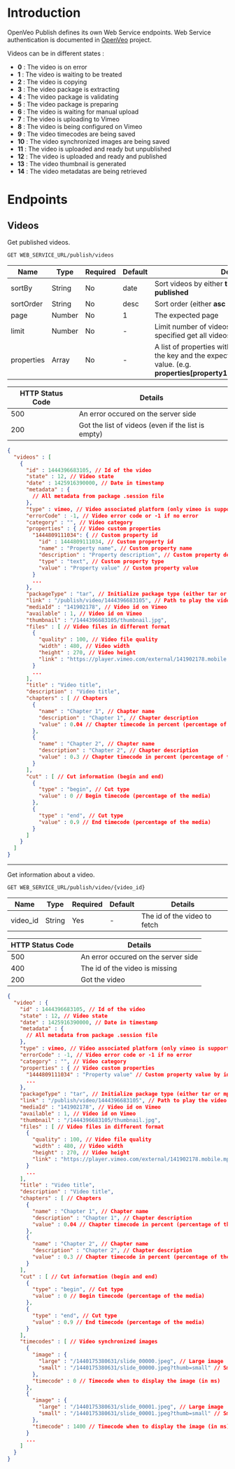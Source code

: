 # Introduction

OpenVeo Publish defines its own Web Service endpoints. Web Service authentication is documented in [OpenVeo](https://github.com/veo-labs/openveo-core) project.

Videos can be in different states :

- **0** : The video is on error
- **1** : The video is waiting to be treated
- **2** : The video is copying
- **3** : The video package is extracting
- **4** : The video package is validating
- **5** : The video package is preparing
- **6** : The video is waiting for manual upload
- **7** : The video is uploading to Vimeo
- **8** : The video is being configured on Vimeo
- **9** : The video timecodes are being saved
- **10** : The video synchronized images are being saved
- **11** : The video is uploaded and ready but unpublished
- **12** : The video is uploaded and ready and published
- **13** : The video thumbnail is generated
- **14** : The video metadatas are being retrieved

# Endpoints

## Videos

Get published videos.

    GET WEB_SERVICE_URL/publish/videos

Name | Type | Required | Default | Details
---- | ---- | ---- | ---- | ----
sortBy | String | No | date | Sort videos by either **title**, **description**, **date** or **published**
sortOrder | String | No | desc | Sort order (either **asc** or **desc**)
page | Number | No | 1 | The expected page
limit | Number | No | - | Limit number of videos per page. If not specified get all videos
properties | Array | No | - | A list of properties with the property name as the key and the expected property value as the value. (e.g. **properties[property1Name]=property1Value**)

HTTP Status Code | Details
---- | ----
500 | An error occured on the server side
200 | Got the list of videos (even if the list is empty)

```json
{
  "videos" : [
    {
      "id" : 1444396683105, // Id of the video
      "state" : 12, // Video state
      "date" : 1425916390000, // Date in timestamp
      "metadata" : {
        // All metadata from package .session file
      },
      "type" : vimeo, // Video associated platform (only vimeo is supported)
      "errorCode" : -1, // Video error code or -1 if no error
      "category" : "", // Video category
      "properties" : { // Video custom properties
        "1444809111034": { // Custom property id
          "id" : 1444809111034, // Custom property id
          "name" : "Property name", // Custom property name
          "description" : "Property description", // Custom property description
          "type" : "text", // Custom property type
          "value" : "Property value" // Custom property value
        }
        ...
      },
      "packageType" : "tar", // Initialize package type (either tar or mp4)
      "link" : "/publish/video/1444396683105", // Path to play the video
      "mediaId" : "141902178", // Video id on Vimeo
      "available" : 1, // Video id on Vimeo
      "thumbnail" : "/1444396683105/thumbnail.jpg",
      "files" : [ // Video files in different format
        {
          "quality" : 100, // Video file quality
          "width" : 480, // Video width
          "height" : 270, // Video height
          "link" : "https://player.vimeo.com/external/141902178.mobile.mp4?s=e5e51fa4d4d5437f6b0fe33d5c789624&profile_id=116&oauth2_token_id=54813546", // Video link
        }
        ...
      ],
      "title" : "Video title",
      "description" : "Video title",
      "chapters" : [ // Chapters
        {
          "name" : "Chapter 1", // Chapter name
          "description" : "Chapter 1", // Chapter description
          "value" : 0.04 // Chapter timecode in percent (percentage of the video)
        },
        {
          "name" : "Chapter 2", // Chapter name
          "description" : "Chapter 2", // Chapter description
          "value" : 0.3 // Chapter timecode in percent (percentage of the video)
        }
      ],
      "cut" : [ // Cut information (begin and end)
        {
          "type" : "begin", // Cut type
          "value" : 0 // Begin timecode (percentage of the media)
        },
        {
          "type" : "end", // Cut type
          "value" : 0.9 // End timecode (percentage of the media)
        }
      ]
    }
  ]
}
```

---

Get information about a video.

    GET WEB_SERVICE_URL/publish/video/{video_id}

Name | Type | Required | Default | Details
---- | ---- | ---- | ---- | ----
video_id | String | Yes | - | The id of the video to fetch

HTTP Status Code | Details
---- | ----
500 | An error occured on the server side
400 | The id of the video is missing
200 | Got the video

```json
{
  "video" : {
    "id" : 1444396683105, // Id of the video
    "state" : 12, // Video state
    "date" : 1425916390000, // Date in timestamp
    "metadata" : {
      // All metadata from package .session file
    },
    "type" : vimeo, // Video associated platform (only vimeo is supported)
    "errorCode" : -1, // Video error code or -1 if no error
    "category" : "", // Video category
    "properties" : { // Video custom properties
      "1444809111034" : "Property value" // Custom property value by id
      ...
    },
    "packageType" : "tar", // Initialize package type (either tar or mp4)
    "link" : "/publish/video/1444396683105", // Path to play the video
    "mediaId" : "141902178", // Video id on Vimeo
    "available" : 1, // Video id on Vimeo
    "thumbnail" : "/1444396683105/thumbnail.jpg",
    "files" : [ // Video files in different format
      {
        "quality" : 100, // Video file quality
        "width" : 480, // Video width
        "height" : 270, // Video height
        "link" : "https://player.vimeo.com/external/141902178.mobile.mp4?s=e5e51fa4d4d5437f6b0fe33d5c789624&profile_id=116&oauth2_token_id=54813546", // Video link
      }
      ...
    ],
    "title" : "Video title",
    "description" : "Video title",
    "chapters" : [ // Chapters
      {
        "name" : "Chapter 1", // Chapter name
        "description" : "Chapter 1", // Chapter description
        "value" : 0.04 // Chapter timecode in percent (percentage of the video)
      },
      {
        "name" : "Chapter 2", // Chapter name
        "description" : "Chapter 2", // Chapter description
        "value" : 0.3 // Chapter timecode in percent (percentage of the video)
      }
    ],
    "cut" : [ // Cut information (begin and end)
      {
        "type" : "begin", // Cut type
        "value" : 0 // Begin timecode (percentage of the media)
      },
      {
        "type" : "end", // Cut type
        "value" : 0.9 // End timecode (percentage of the media)
      }
    ],
    "timecodes" : [ // Video synchronized images
      {
        "image" : {
          "large" : "/1440175380631/slide_00000.jpeg", // Large image
          "small" : "/1440175380631/slide_00000.jpeg?thumb=small" // Small image
        },
        "timecode" : 0 // Timecode when to display the image (in ms)
      },
      {
        "image" : {
          "large" : "/1440175380631/slide_00001.jpeg", // Large image
          "small" : "/1440175380631/slide_00001.jpeg?thumb=small" // Small image
        },
        "timecode" : 1400 // Timecode when to display the image (in ms)
      }
      ...
    ]
  }
}
```